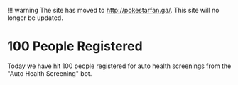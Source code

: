 !!! warning
    The site has moved to http://pokestarfan.ga/. This site will no longer be updated.

# 100 People Registered

Today we have hit 100 people registered for auto health screenings from the "Auto Health Screening" bot.
